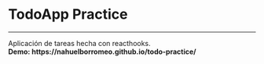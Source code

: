 <h1>TodoApp Practice</h1>
<hr/>
<span>
Aplicación de tareas hecha con reacthooks.
  </br>
  <b>Demo: https://nahuelborromeo.github.io/todo-practice/</b>
</span>
